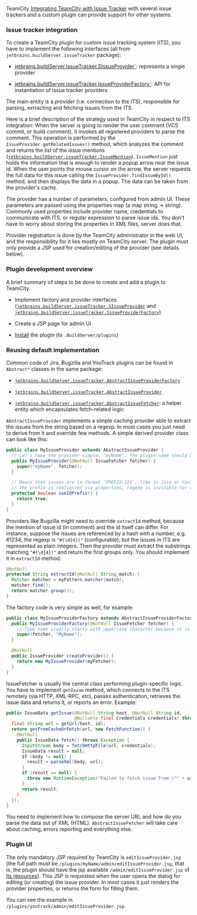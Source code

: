 [//]: # (title: Issue Tracker Integration Plugin)
[//]: # (auxiliary-id: Issue+Tracker+Integration+Plugin.html)

TeamCity [Integrating TeamCity with Issue Tracker](https://www.jetbrains.com/help/teamcity/?integrating-teamcity-with-issue-tracker) with several issue trackers and a custom plugin can provide support for other systems.



### Issue tracker integration



To create a TeamCity plugin for custom issue tracking system (ITS), you have to implement the following interfaces (all from `jetbrains.buildServer.issueTracker` package):


	
* [jetbrains.buildServer.issueTracker.SIssueProvider`](http://javadoc.jetbrains.net/teamcity/openapi/current/jetbrains/buildServer/notification/TemplateProcessor.html): represents a single provider
	
* [jetbrains.buildServer.issueTracker.IssueProviderFactory`](http://javadoc.jetbrains.net/teamcity/openapi/current/jetbrains/buildServer/issueTracker/IssueProviderFactory.html): API for instantiation of issue tracker providers




The main entity is a _provider_ (i.e. connection to the ITS), responsible for parsing, extracting and fetching issues from the ITS.



Here is a brief description of the strategy used in TeamCity in respect to ITS integration:
When the server is going to render the user comment (VCS commit, or build comment), it invokes all registered providers to parse the comment. This operation is performed by the `IssueProvider.getRelatedIssues()` method, which analyzes the comment and returns the list of the issue mentions ([`jetbrains.buildServer.issueTracker.IssueMention`](http://javadoc.jetbrains.net/teamcity/openapi/current/jetbrains/buildServer/issueTracker/IssueMention.html)). `IssueMention` just holds the information that is enough to render a popup arrow near the issue id. When the user points the mouse cursor on the arrow, the server requests the full data for this issue calling the `IssueProvider.findIssueById()` method, and then displays the data in a popup. The data can be taken from the provider's cache.



The provider has a number of parameters, configured from admin UI. These parameters are passed using the properties map (a map string \-&gt; string). Commonly used properties include provider name, credentials to communicate with ITS, or regular expression to parse issue ids. You don't have to worry about storing the properties in XML files, server does that.



Provider registration is done by the TeamCity administrator in the web UI, and the responsibility for it lies mostly on TeamCity server. The plugin must only provide a JSP used for creation/editing of the provider (see details below).



### Plugin development overview



A brief summary of steps to be done to create and add a plugin to TeamCity.


	
* Implement factory and provider interfaces ([`jetbrains.buildServer.issueTracker.SIssueProvider`](http://javadoc.jetbrains.net/teamcity/openapi/current/jetbrains/buildServer/notification/TemplateProcessor.html) and [`jetbrains.buildServer.issueTracker.IssueProviderFactory`](http://javadoc.jetbrains.net/teamcity/openapi/current/jetbrains/buildServer/issueTracker/IssueProviderFactory.html))
	
* Create a JSP page for admin UI
	
* [Install](https://www.jetbrains.com/help/teamcity/?installing-additional-plugins) the plugin (to `.BuildServer/plugins`)




### Reusing default implementation



Common code of Jira, Bugzilla and YouTrack plugins can be found in `Abstract*` classes in the same package:


	
* [`jetbrains.buildServer.issueTracker.AbstractIssueProviderFactory`](http://javadoc.jetbrains.net/teamcity/openapi/current/jetbrains/buildServer/issueTracker/AbstractIssueProviderFactory.html)
	
* [`jetbrains.buildServer.issueTracker.AbstractIssueProvider`](http://javadoc.jetbrains.net/teamcity/openapi/current/jetbrains/buildServer/issueTracker/AbstractIssueProvider.html)
	
* [`jetbrains.buildServer.issueTracker.AbstractIssueFetcher`](http://javadoc.jetbrains.net/teamcity/openapi/current/jetbrains/buildServer/issueTracker/AbstractIssueFetcher.html): a helper entity which encapsulates fetch\-related logic




`AbstractIssueProvider` implements a simple caching provider able to extract the issues from the string based on a regexp. In most cases you just need to derive from it and override few methods. A simple derived provider class can look like this:



```java
public class MyIssueProvider extends AbstractIssueProvider {
  // Let's name the provider simple: "myName". The plugin name should be the same.
  public MyIssueProvider(@NotNull IssueFetcher fetcher) {
    super("myName", fetcher);
  }

  // Means that issues are in format "PREFIX-123', like in Jira or YouTrack.
  // The prefix is configured via properties, regexp is invisible for users.
  protected boolean useIdPrefix() {
    return true;
  }
}

```




Providers like Bugzilla might need to override `extractId` method, because the mention of issue id (in comment) and the id itself can differ. For instance, suppose the issues are referenced by a hash with a number, e.g. #1234; the regexp is `"#(\d{4})"` (configurable); but the issues in ITS are represented as plain integers. Then the provider must extract the substrings matching `"#(\d{4})"` and return the first groups only. You should implement it in `extractId` method:



```java
@NotNull
protected String extractId(@NotNull String match) {
  Matcher matcher = myPattern.matcher(match);
  matcher.find();
  return matcher.group(1);
}

```




The factory code is very simple as well, for example:



```java
public class MyIssueProviderFactory extends AbstractIssueProviderFactory {
  public MyIssueProviderFactory(@NotNull IssueFetcher fetcher) {
    // Type name usually starts with uppercase character because it is displayed in UI, but not necessarily.
    super(fetcher, "MyName");
  }

  @NotNull
  public IssueProvider createProvider() {
    return new MyIssueProvider(myFetcher);
  }
}

```




IssueFetcher is usually the central class performing plugin\-specific logic. You have to implement `getIssue` method, which connects to the ITS remotely (via HTTP, XML\-RPC, etc), passes authentication, retrieves the issue data and returns it, or reports an error. Example:



```java
public IssueData getIssue(@NotNull String host, @NotNull String id,
                          @Nullable final Credentials credentials) throws Exception {
  final String url = getUrl(host, id);
  return getFromCacheOrFetch(url, new FetchFunction() {
    @NotNull
    public IssueData fetch() throws Exception {
      InputStream body = fetchHttpFile(url, credentials);
      IssueData result = null;
      if (body != null) {
        result = parseXml(body, url);
      }
      if (result == null) {
        throw new RuntimeException("Failed to fetch issue from \"" + url + "\"");
      }
      return result;
    }
  });
}

```




You need to implement how to compose the server URL and how do you parse the data out of XML (HTML). `AbstractIssueFetcher` will take care about caching, errors reporting and everything else.



### Plugin UI



The only mandatory JSP required by TeamCity is `editIssueProvider.jsp` (the full path must be `/plugins/myName/admin/editIssueProvider.jsp`, that is, the plugin should have the jsp available `/admin/editIssueProvider.jsp` of [its resources](plugins-packaging.md#PluginsPackaging-WebResourcesPackaging)). This JSP is requested when the user opens the dialog for editing (or creating) the issue provider. In most cases it just renders the provider properties, or returns the form for filling them.



You can see the example in `/plugins/youtrack/admin/editIssueProvider.jsp`.
